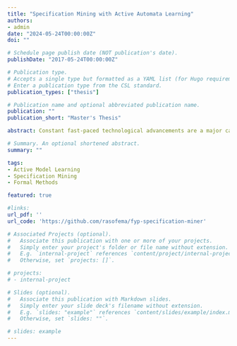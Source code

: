 ```yaml
---
title: "Specification Mining with Active Automata Learning"
authors:
- admin
date: "2024-05-24T00:00:00Z"
doi: ""

# Schedule page publish date (NOT publication's date).
publishDate: "2017-05-24T00:00:00Z"

# Publication type.
# Accepts a single type but formatted as a YAML list (for Hugo requirements).
# Enter a publication type from the CSL standard.
publication_types: ["thesis"]

# Publication name and optional abbreviated publication name.
publication: ""
publication_short: "Master's Thesis"

abstract: Constant fast-paced technological advancements are a major catalyst for software complexity, which becomes concerning as software systems spread to all areas of society and become safety- critical. Formal methods provide tools to mitigate this issue by targeting bugs and faults, however they require formal specifications for determining the intended behaviour of the system. This is problematic as specification-making is a time-consuming, laborious, and error-prone process, and is often avoided unless strictly necessary. This thesis addresses this problem by introducing a new approach to specification creation based on formal inference of system behaviour alongside user-based manual adjustments. Active automata learning is used to learn the behaviour of the target system in the form of deterministic finite automata (DFA) and register automata (RA). Then through an extension of the automata learning framework C3AL, the generated specification can be manually refined through user-provided counterexamples. A proof-of-concept specification mining tool is also implemented which showcases the ability to generate a specification of the Java Iterator interface tailored to the user’s preference. This work lays the foundations for a more reliable and efficient specification creation process that aims to make formal methods more accessible to real-world systems. 

# Summary. An optional shortened abstract.
summary: ""

tags:
- Active Model Learning
- Specification Mining
- Formal Methods

featured: true

#links:
url_pdf: ''
url_code: 'https://github.com/rasofema/fyp-specification-miner'

# Associated Projects (optional).
#   Associate this publication with one or more of your projects.
#   Simply enter your project's folder or file name without extension.
#   E.g. `internal-project` references `content/project/internal-project/index.md`.
#   Otherwise, set `projects: []`.

# projects:
# - internal-project

# Slides (optional).
#   Associate this publication with Markdown slides.
#   Simply enter your slide deck's filename without extension.
#   E.g. `slides: "example"` references `content/slides/example/index.md`.
#   Otherwise, set `slides: ""`.

# slides: example
---
```




